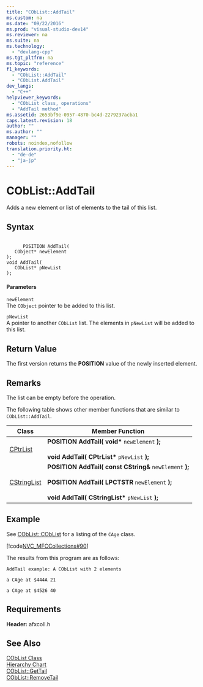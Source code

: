 ```yaml
---
title: "CObList::AddTail"
ms.custom: na
ms.date: "09/22/2016"
ms.prod: "visual-studio-dev14"
ms.reviewer: na
ms.suite: na
ms.technology: 
  - "devlang-cpp"
ms.tgt_pltfrm: na
ms.topic: "reference"
f1_keywords: 
  - "CObList::AddTail"
  - "CObList.AddTail"
dev_langs: 
  - "C++"
helpviewer_keywords: 
  - "CObList class, operations"
  - "AddTail method"
ms.assetid: 2653bf9e-0957-4870-bc4d-2279237acba1
caps.latest.revision: 18
author: ""
ms.author: ""
manager: ""
robots: noindex,nofollow
translation.priority.ht: 
  - "de-de"
  - "ja-jp"
---
```

# CObList::AddTail
Adds a new element or list of elements to the tail of this list.  
  
## Syntax  
  
```  
  
      POSITION AddTail(  
   CObject* newElement   
);  
void AddTail(  
   CObList* pNewList   
);  
```  
  
#### Parameters  
 `newElement`  
 The `CObject` pointer to be added to this list.  
  
 `pNewList`  
 A pointer to another `CObList` list. The elements in `pNewList` will be added to this list.  
  
## Return Value  
 The first version returns the **POSITION** value of the newly inserted element.  
  
## Remarks  
 The list can be empty before the operation.  
  
 The following table shows other member functions that are similar to `CObList::AddTail`.  
  
|Class|Member Function|  
|-----------|---------------------|  
|[CPtrList](../vs140/cptrlist-class.md)|**POSITION AddTail( void\***  `newElement`  **);**<br /><br /> **void AddTail( CPtrList\***  `pNewList`  **);**|  
|[CStringList](../vs140/cstringlist-class.md)|**POSITION AddTail( const CString&**  `newElement`  **);**<br /><br /> **POSITION AddTail( LPCTSTR**  `newElement`  **);**<br /><br /> **void AddTail( CStringList\***  `pNewList`  **);**|  
  
## Example  
 See [CObList::CObList](../vs140/coblist--coblist.md) for a listing of the `CAge` class.  
  
 [!code[NVC_MFCCollections#90](../vs140/codesnippet/CPP/coblist--addtail_1.cpp)]  
  
 The results from this program are as follows:  
  
 `AddTail example: A CObList with 2 elements`  
  
 `a CAge at $444A 21`  
  
 `a CAge at $4526 40`  
  
## Requirements  
 **Header:** afxcoll.h  
  
## See Also  
 [CObList Class](../vs140/coblist-class.md)   
 [Hierarchy Chart](../vs140/hierarchy-chart.md)   
 [CObList::GetTail](../vs140/coblist--gettail.md)   
 [CObList::RemoveTail](../vs140/coblist--removetail.md)